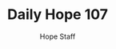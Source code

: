 ---
image: /assets/img/daily-hope-default-artwork.png
title: Daily Hope 107
number: 107
categories:
  - Daily Hope
author: Hope Staff
notes: Daily Hope 107
embed: >-
  <iframe style="border-radius:12px" src="https://open.spotify.com/embed/episode/1W7s99s8bWv8bAB09V3Pge?utm_source=generator" width="100%" height="152" frameBorder="0" allowfullscreen="" allow="autoplay; clipboard-write; encrypted-media; fullscreen; picture-in-picture" loading="lazy"></iframe>
---